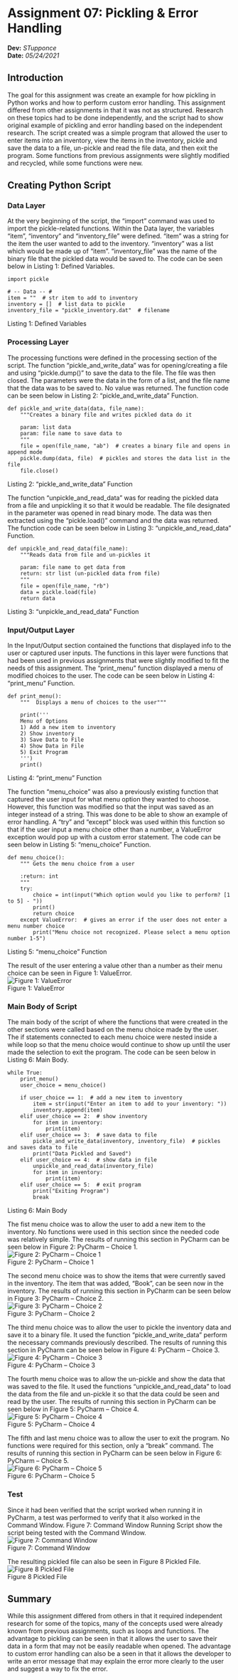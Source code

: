 # Assignment 07: Pickling & Error Handling
**Dev:** *STupponce*  
**Date:** *05/24/2021*  

## Introduction
The goal for this assignment was create an example for how pickling in Python works and how to perform custom error handling. This assignment differed from other assignments in that it was not as structured. Research on these topics had to be done independently, and the script had to show original example of pickling and error handling based on the independent research. The script created was a simple program that allowed the user to enter items into an inventory, view the items in the inventory, pickle and save the data to a file, un-pickle and read the file data, and then exit the program. Some functions from previous assignments were slightly modified and recycled, while some functions were new.

## Creating Python Script
### Data Layer
At the very beginning of the script, the “import” command was used to import the pickle-related functions. Within the Data layer, the variables “item”, “inventory” and “inventory_file” were defined. “item” was a string for the item the user wanted to add to the inventory. “inventory” was a list which would be made up of “item”. “inventory_file” was the name of the binary file that the pickled data would be saved to. The code can be seen below in Listing 1: Defined Variables.
```
import pickle

# -- Data -- #
item = ""  # str item to add to inventory
inventory = []  # list data to pickle
inventory_file = "pickle_inventory.dat"  # filename
```
Listing 1: Defined Variables

### Processing Layer
The processing functions were defined in the processing section of the script. The function “pickle_and_write_data” was for opening/creating a file and using “pickle.dump()” to save the data to the file. The file was then closed. The parameters were the data in the form of a list, and the file name that the data was to be saved to. No value was returned. The function code can be seen below in Listing 2: “pickle_and_write_data” Function.
```
def pickle_and_write_data(data, file_name):
    """Creates a binary file and writes pickled data do it

    param: list data
    param: file name to save data to
    """
    file = open(file_name, "ab")  # creates a binary file and opens in append mode
    pickle.dump(data, file)  # pickles and stores the data list in the file
    file.close()
```
Listing 2: “pickle_and_write_data” Function

The function “unpickle_and_read_data” was for reading the pickled data from a file and unpickling it so that it would be readable. The file designated in the parameter was opened in read binary mode. The data was then extracted using the “pickle.load()” command and the data was returned. The function code can be seen below in Listing 3: “unpickle_and_read_data” Function.
```
def unpickle_and_read_data(file_name):
    """Reads data from file and un-pickles it

    param: file name to get data from
    return: str list (un-pickled data from file)
    """
    file = open(file_name, "rb")
    data = pickle.load(file)
    return data
```
Listing 3: “unpickle_and_read_data” Function

### Input/Output Layer
In the Input/Output section contained the functions that displayed info to the user or captured user inputs. The functions in this layer were functions that had been used in previous assignments that were slightly modified to fit the needs of this assignment. The “print_menu” function displayed a menu of modified choices to the user. The code can be seen below in Listing 4: “print_menu” Function.
```
def print_menu():
    """  Displays a menu of choices to the user"""

    print('''
    Menu of Options
    1) Add a new item to inventory
    2) Show inventory
    3) Save Data to File 
    4) Show Data in File       
    5) Exit Program
    ''')
    print()
```
Listing 4: “print_menu” Function

The function “menu_choice”  was also a previously existing function that captured the user input for what menu option they wanted to choose. However, this function was modified so that the input was saved as an integer instead of a string. This was done to be able to show an example of error handling. A “try” and “except” block was used within this function so that if the user input a menu choice other than a number, a ValueError exception would pop up with a custom error statement. The code can be seen below in Listing 5: “menu_choice” Function.
```
def menu_choice():
    """ Gets the menu choice from a user

    :return: int
    """
    try:
        choice = int(input("Which option would you like to perform? [1 to 5] - "))
        print()
        return choice
    except ValueError:  # gives an error if the user does not enter a menu number choice
        print("Menu choice not recognized. Please select a menu option number 1-5")
```
Listing 5: “menu_choice” Function

The result of the user entering a value other than a number as their menu choice can be seen in Figure 1: ValueError.  
![Figure 1: ValueError](Figure1_ValueError.png "Figure 1: ValueError")  
Figure 1: ValueError

### Main Body of Script
The main body of the script of where the functions that were created in the other sections were called based on the menu choice made by the user. The if statements connected to each menu choice were nested inside a while loop so that the menu choice would continue to show up until the user made the selection to exit the program. The code can be seen below in Listing 6: Main Body.
```
while True:
    print_menu()
    user_choice = menu_choice()

    if user_choice == 1:  # add a new item to inventory
        item = str(input("Enter an item to add to your inventory: "))
        inventory.append(item)
    elif user_choice == 2:  # show inventory
        for item in inventory:
            print(item)
    elif user_choice == 3:  # save data to file
        pickle_and_write_data(inventory, inventory_file)  # pickles and saves data to file
        print("Data Pickled and Saved")
    elif user_choice == 4:  # show data in file
        unpickle_and_read_data(inventory_file)
        for item in inventory:
            print(item)
    elif user_choice == 5:  # exit program
        print("Exiting Program")
        break
```
Listing 6: Main Body

The fist menu choice was to allow the user to add a new item to the inventory. No functions were used in this section since the needed code was relatively simple. The results of running this section in PyCharm can be seen below in Figure 2: PyCharm – Choice 1.  
![Figure 2: PyCharm – Choice 1](Figure2_Choice1.png "Figure 2: PyCharm – Choice 1")  
Figure 2: PyCharm – Choice 1

The second menu choice was to show the items that were currently saved in the inventory. The item that was added, “Book”, can be seen now in the inventory. The results of running this section in PyCharm can be seen below in Figure 3: PyCharm – Choice 2.  
![Figure 3: PyCharm – Choice 2](Figure3_Choice2.png "Figure 3: PyCharm – Choice 2")  
Figure 3: PyCharm – Choice 2

The third menu choice was to allow the user to pickle the inventory data and save it to a binary file. It used the function “pickle_and_write_data” perform the necessary commands previously described. The results of running this section in PyCharm can be seen below in Figure 4: PyCharm – Choice 3.  
![Figure 4: PyCharm – Choice 3](Figure4_Choice3.png "Figure 4: PyCharm – Choice 3")  
Figure 4: PyCharm – Choice 3

The fourth menu choice was to allow the un-pickle and show the data that was saved to the file. It used the functions “unpickle_and_read_data” to load the data from the file and un-pickle it so that the data could be seen and read by the user. The results of running this section in PyCharm can be seen below in Figure 5: PyCharm – Choice 4.  
![Figure 5: PyCharm – Choice 4](Figure5_Choice4.png "Figure 5: PyCharm – Choice 4")  
Figure 5: PyCharm – Choice 4

The fifth and last menu choice was to allow the user to exit the program. No functions were required for this section, only a “break” command. The results of running this section in PyCharm can be seen below in Figure 6: PyCharm – Choice 5.  
![Figure 6: PyCharm – Choice 5](Figure6_Choice5.png "Figure 6: PyCharm – Choice 5")  
Figure 6: PyCharm – Choice 5

### Test
Since it had been verified that the script worked when running it in PyCharm, a test was performed to verify that it also worked in the Command Window. Figure 7: Command Window Running Script show the script being tested with the Command Window.  
![Figure 7: Command Window](Figure7_CommandWindow.png "Figure 7: Command Window")  
Figure 7: Command Window

The resulting pickled file can also be seen in Figure 8 Pickled File.  
![Figure 8 Pickled File](Figure8_PickledFile.png "Figure 8 Pickled File")  
Figure 8 Pickled File

## Summary
While this assignment differed from others in that it required independent research for some of the topics, many of the concepts used were already known from previous assignments, such as loops and functions. The advantage to pickling can be seen in that it allows the user to save their data in a form that may not be easily readable when opened. The advantage to custom error handling can also be a seen in that it allows the developer to write an error message that may explain the error more clearly to the user and suggest a way to fix the error.
